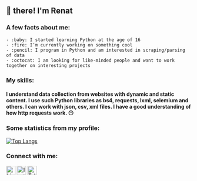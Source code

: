 ## :wave: there! I'm Renat

### A few facts about me:
    - :baby: I started learning Python at the age of 16
    - :fire: I’m currently working on something cool
    - :pencil: I program in Python and am interested in scraping/parsing of data
    - :octocat: I am looking for like-minded people and want to work together on interesting projects

### My skills:
#### I understand data collection from websites with dynamic and static content. I use such Python libraries as bs4, requests, lxml, selemium and others. I can work with json, csv, xml files. I have a good understanding of how http requests work. :no_mouth: 

### Some statistics from my profile:

[![Top Langs](https://github-readme-stats.vercel.app/api/top-langs/?username=anuraghazra&layout=compact)](https://github.com/anuraghazra/github-readme-stats)

### Connect with me:

[<img aling="left" alt="LinkedIn" width="25px" src="https://cdn.jsdelivr.net/npm/simple-icons@v3/icons/linkedin.svg">][linkedin] 
[<img aling="left" alt="Instagram" width="25px" src="https://cdn.jsdelivr.net/npm/simple-icons@v3/icons/instagram.svg">][instagram] 
[<img aling="left" alt="Telegram" width="25px" src="https://cdn.jsdelivr.net/npm/simple-icons@v3/icons/telegram.svg">][telegram]

[linkedin]: www.linkedin.com/in/renathv
[instagram]: https://www.instagram.com/renat.hv/
[telegram]: https://t.me/yakuzza0